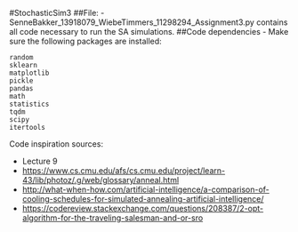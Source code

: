 #StochasticSim3
##File: -SenneBakker_13918079_WiebeTimmers_11298294_Assignment3.py contains all code necessary to run the SA simulations.
##Code dependencies - Make sure the following packages are installed:

    random
    sklearn
    matplotlib
    pickle
    pandas
    math
    statistics
    tqdm
    scipy
    itertools
    


Code inspiration sources:

- Lecture 9
- https://www.cs.cmu.edu/afs/cs.cmu.edu/project/learn-43/lib/photoz/.g/web/glossary/anneal.html
- http://what-when-how.com/artificial-intelligence/a-comparison-of-cooling-schedules-for-simulated-annealing-artificial-intelligence/
- https://codereview.stackexchange.com/questions/208387/2-opt-algorithm-for-the-traveling-salesman-and-or-sro
